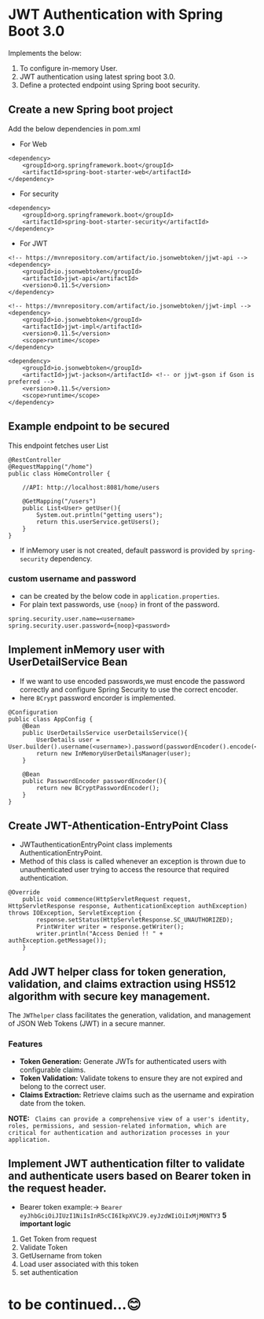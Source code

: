 # JWT Authentication with Spring Boot 3.0

Implements the below:

1. To configure in-memory User.
2. JWT authentication using latest spring boot 3.0.
3. Define a protected endpoint using Spring boot security.


## Create a new Spring boot project

Add the below dependencies in pom.xml
- For Web
```
<dependency>
    <groupId>org.springframework.boot</groupId>
    <artifactId>spring-boot-starter-web</artifactId>
</dependency>
```
- For security
```
<dependency>
    <groupId>org.springframework.boot</groupId>
    <artifactId>spring-boot-starter-security</artifactId>
</dependency>
```
- For JWT
```
<!-- https://mvnrepository.com/artifact/io.jsonwebtoken/jjwt-api -->
<dependency>
    <groupId>io.jsonwebtoken</groupId>
    <artifactId>jjwt-api</artifactId>
    <version>0.11.5</version>
</dependency>

<!-- https://mvnrepository.com/artifact/io.jsonwebtoken/jjwt-impl -->
<dependency>
    <groupId>io.jsonwebtoken</groupId>
    <artifactId>jjwt-impl</artifactId>
    <version>0.11.5</version>
    <scope>runtime</scope>
</dependency>

<dependency>
    <groupId>io.jsonwebtoken</groupId>
    <artifactId>jjwt-jackson</artifactId> <!-- or jjwt-gson if Gson is preferred -->
    <version>0.11.5</version>
    <scope>runtime</scope>
</dependency>
```

## Example endpoint to be secured
This endpoint fetches user List

```
@RestController
@RequestMapping("/home")
public class HomeController {
    
    //API: http://localhost:8081/home/users

    @GetMapping("/users")
    public List<User> getUser(){
        System.out.println("getting users");
        return this.userService.getUsers();
    }
}
```
- If inMemory user is not created, default password is provided by `spring-security` dependency.
### custom username and password 
- can be created by the below code in `application.properties`. 
- For plain text passwords, use `{noop}` in front of the password.
```
spring.security.user.name=<username>
spring.security.user.password={noop}<password>
```
## Implement inMemory user with UserDetailService Bean
- If we want to use encoded passwords,we must encode the password correctly and configure Spring Security to use the correct encoder.
- here `BCrypt` password encorder is implemented.
```
@Configuration
public class AppConfig {
    @Bean
    public UserDetailsService userDetailsService(){
        UserDetails user =  User.builder().username(<username>).password(passwordEncoder().encode(<passoword>)).roles(<role>).build();
        return new InMemoryUserDetailsManager(user);
    }

    @Bean
    public PasswordEncoder passwordEncoder(){
        return new BCryptPasswordEncoder();
    }
}
```

## Create JWT-Athentication-EntryPoint Class 
- JWTauthenticationEntryPoint class implements AuthenticationEntryPoint.
- Method of this class is called whenever an exception is thrown due to unauthenticated user trying to access the resource that required authentication.
```
@Override 
    public void commence(HttpServletRequest request, HttpServletResponse response, AuthenticationException authException) throws IOException, ServletException {
        response.setStatus(HttpServletResponse.SC_UNAUTHORIZED);
        PrintWriter writer = response.getWriter();
        writer.println("Access Denied !! " + authException.getMessage());
    }
```
## Add JWT helper class for token generation, validation, and claims extraction using HS512 algorithm with secure key management.
The `JWThelper` class facilitates the generation, validation, and management of JSON Web Tokens (JWT) in a secure manner.

### Features
- **Token Generation:** Generate JWTs for authenticated users with configurable claims.
- **Token Validation:** Validate tokens to ensure they are not expired and belong to the correct user.
- **Claims Extraction:** Retrieve claims such as the username and expiration date from the token.

**NOTE:** ``` Claims can provide a comprehensive view of a user's identity, roles, permissions, and session-related information, which are critical for authentication and authorization processes in your application.```

## Implement JWT authentication filter to validate and authenticate users based on Bearer token in the request header.
- Bearer token example:->  `Bearer eyJhbGciOiJIUzI1NiIsInR5cCI6IkpXVCJ9.eyJzdWIiOiIxMjM0NTY3`
**5 important logic**
1. Get Token from request
2. Validate Token
3. GetUsername from token
4. Load user associated with this token
5. set authentication





# to be continued...😊



